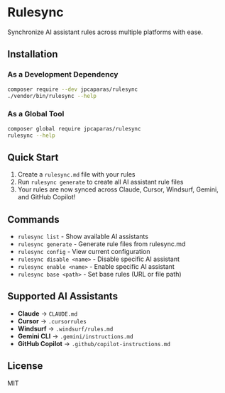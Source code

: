 # Rulesync

Synchronize AI assistant rules across multiple platforms with ease.

## Installation

### As a Development Dependency

```bash
composer require --dev jpcaparas/rulesync
./vendor/bin/rulesync --help
```

### As a Global Tool

```bash
composer global require jpcaparas/rulesync
rulesync --help
```

## Quick Start

1. Create a `rulesync.md` file with your rules
2. Run `rulesync generate` to create all AI assistant rule files
3. Your rules are now synced across Claude, Cursor, Windsurf, Gemini, and GitHub Copilot!

## Commands

- `rulesync list` - Show available AI assistants
- `rulesync generate` - Generate rule files from rulesync.md
- `rulesync config` - View current configuration
- `rulesync disable <name>` - Disable specific AI assistant
- `rulesync enable <name>` - Enable specific AI assistant
- `rulesync base <path>` - Set base rules (URL or file path)

## Supported AI Assistants

- **Claude** → `CLAUDE.md`
- **Cursor** → `.cursorrules`
- **Windsurf** → `.windsurf/rules.md`
- **Gemini CLI** → `.gemini/instructions.md`
- **GitHub Copilot** → `.github/copilot-instructions.md`

## License

MIT